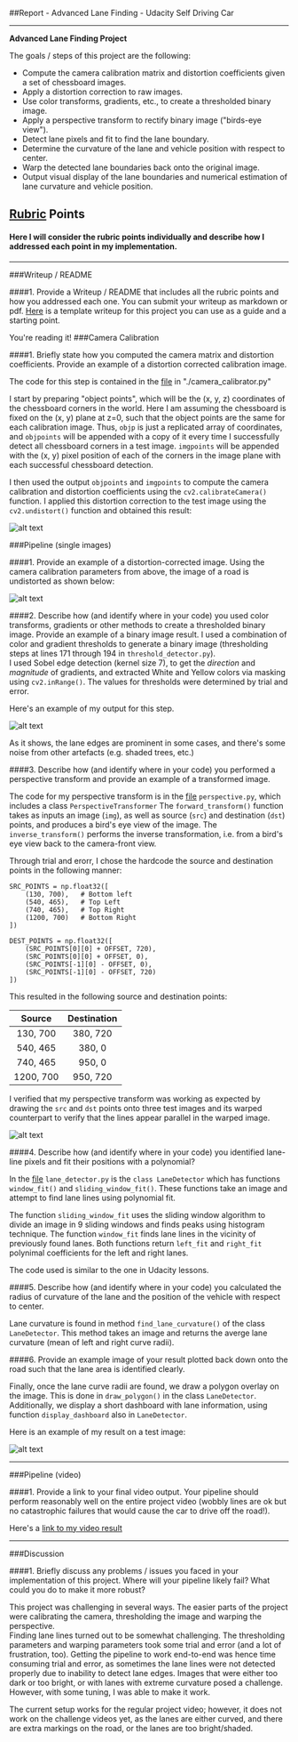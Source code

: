 ##Report - Advanced Lane Finding - Udacity Self Driving Car

---

**Advanced Lane Finding Project**

The goals / steps of this project are the following:

* Compute the camera calibration matrix and distortion coefficients given a set of chessboard images.
* Apply a distortion correction to raw images.
* Use color transforms, gradients, etc., to create a thresholded binary image.
* Apply a perspective transform to rectify binary image ("birds-eye view").
* Detect lane pixels and fit to find the lane boundary.
* Determine the curvature of the lane and vehicle position with respect to center.
* Warp the detected lane boundaries back onto the original image.
* Output visual display of the lane boundaries and numerical estimation of lane curvature and vehicle position.

[//]: # (Image References)

[image1]: ./output_images/cam-calib1.png "Undistorted"
[image2]: ./output_images/cam-road-calib1.png "Road Transformed"
[image3]: ./output_images/masked1.png "Binary Masked Example"
[image4]: ./output_images/tx-persp1.png "Warp Example"
[image5]: ./output_images/lane-with-overlay.png "Lane Output"
[video1]: ./output_images/project_video_out-full.mp4 "Video"

## [Rubric](https://review.udacity.com/#!/rubrics/571/view) Points
####  Here I will consider the rubric points individually and describe how I addressed each point in my implementation.  

---
###Writeup / README

####1. Provide a Writeup / README that includes all the rubric points and how you addressed each one.  You can submit your writeup as markdown or pdf.  [Here](https://github.com/udacity/CarND-Advanced-Lane-Lines/blob/master/writeup_template.md) is a template writeup for this project you can use as a guide and a starting point.  

You're reading it!
###Camera Calibration

####1. Briefly state how you computed the camera matrix and distortion coefficients. Provide an example of a distortion corrected calibration image.

The code for this step is contained in the [file](./camera_calibrator.py) in "./camera_calibrator.py"  

I start by preparing "object points", which will be the (x, y, z) coordinates of the chessboard corners in the world. Here I am assuming the chessboard is fixed on the (x, y) plane at z=0, such that the object points are the same for each calibration image.  Thus, `objp` is just a replicated array of coordinates, and `objpoints` will be appended with a copy of it every time I successfully detect all chessboard corners in a test image.  `imgpoints` will be appended with the (x, y) pixel position of each of the corners in the image plane with each successful chessboard detection.  

I then used the output `objpoints` and `imgpoints` to compute the camera calibration and distortion coefficients using the `cv2.calibrateCamera()` function.  I applied this distortion correction to the test image using the `cv2.undistort()` function and obtained this result: 

![alt text][image1]

###Pipeline (single images)

####1. Provide an example of a distortion-corrected image.
Using the camera calibration parameters from above, the image of a road is undistorted as shown below: 

![alt text][image2]

####2. Describe how (and identify where in your code) you used color transforms, gradients or other methods to create a thresholded binary image.  Provide an example of a binary image result.
I used a combination of color and gradient thresholds to generate a binary image (thresholding steps at lines 171 through 194 in `threshold_detector.py`).  
I used Sobel edge detection (kernel size 7), to get the _direction_ and _magnitude_ of gradients, and extracted White and Yellow colors via masking using `cv2.inRange()`. The values for thresholds were determined by trial and error. 

Here's an example of my output for this step.  

![alt text][image3]

As it shows, the lane edges are prominent in some cases, and there's some noise from other artefacts (e.g. shaded trees, etc.)

####3. Describe how (and identify where in your code) you performed a perspective transform and provide an example of a transformed image.

The code for my perspective transform is in the [file](./perspective.py) `perspective.py`, which includes a class `PerspectiveTransformer`
The `forward_transform()` function takes as inputs an image (`img`), as well as source (`src`) and destination (`dst`) points, and produces a bird's eye view of the image.
The `inverse_transform()` performs the inverse transformation, i.e. from a bird's eye view back to the camera-front view.

Through trial and erorr, I chose the hardcode the source and destination points in the following manner:

```
SRC_POINTS = np.float32([
    (130, 700),   # Bottom left
    (540, 465),   # Top Left  
    (740, 465),   # Top Right 
    (1200, 700)   # Bottom Right
])

DEST_POINTS = np.float32([
    (SRC_POINTS[0][0] + OFFSET, 720),
    (SRC_POINTS[0][0] + OFFSET, 0),
    (SRC_POINTS[-1][0] - OFFSET, 0),
    (SRC_POINTS[-1][0] - OFFSET, 720)
])
```
This resulted in the following source and destination points:

| Source        | Destination   | 
|:-------------:|:-------------:| 
| 130, 700      | 380, 720      | 
| 540, 465      | 380, 0        |
| 740, 465      | 950, 0        |
| 1200, 700     | 950, 720      |

I verified that my perspective transform was working as expected by drawing the `src` and `dst` points onto three test images and its warped counterpart to verify that the lines appear parallel in the warped image.

![alt text][image4]

####4. Describe how (and identify where in your code) you identified lane-line pixels and fit their positions with a polynomial?

In the [file](./lane_detector.py) `lane_detector.py` is the `class LaneDetector` which has functions `window_fit()` and `sliding_window_fit()`. 
These functions take an image and attempt to find lane lines using polynomial fit.

The function `sliding_window_fit` uses the sliding window algorithm to divide an image in 9 sliding windows and finds peaks using histogram technique.
The function `window_fit` finds lane lines in the vicinity of previously found lanes. Both functions return `left_fit` and `right_fit` polynimal coefficients for the left and right lanes.

The code used is similar to the one in Udacity lessons.

####5. Describe how (and identify where in your code) you calculated the radius of curvature of the lane and the position of the vehicle with respect to center.

Lane curvature is found in method `find_lane_curvature()` of the class `LaneDetector`. This method takes an image and returns the averge lane curvature (mean of left and right curve radii).


####6. Provide an example image of your result plotted back down onto the road such that the lane area is identified clearly.

Finally, once the lane curve radii are found, we draw a polygon overlay on the image. This is done in `draw_polygon()` in the class `LaneDetector`.
Additionally, we display a short dashboard with lane information, using function `display_dashboard` also in `LaneDetector`.

Here is an example of my result on a test image:

![alt text][image5]

---

###Pipeline (video)

####1. Provide a link to your final video output.  Your pipeline should perform reasonably well on the entire project video (wobbly lines are ok but no catastrophic failures that would cause the car to drive off the road!).

Here's a [link to my video result](./output_images/project_video_out-full.mp4)

---

###Discussion

####1. Briefly discuss any problems / issues you faced in your implementation of this project.  Where will your pipeline likely fail?  What could you do to make it more robust?

This project was challenging in several ways. The easier parts of the project were calibrating the camera, thresholding the image and warping the perspective.  
Finding lane lines turned out to be somewhat challenging. The thresholding parameters and warping parameters took some trial and error (and a lot of frustration, too).
Getting the pipeline to work end-to-end was hence time consuming trial and error, as sometimes the lane lines were not detected properly due to inability to detect lane edges. 
Images that were either too dark or too bright, or with lanes with extreme curvature posed a challenge. However, with some tuning, I was able to make it work. 

The current setup works for the regular project video; however, it does not work on the challenge videos yet, as the lanes are either curved, and there are extra markings on the road, or the lanes are too bright/shaded.

